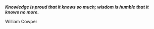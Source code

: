 _**Knowledge is proud that it knows so much; wisdom is humble that it knows no more.**_

William Cowper